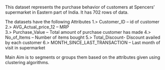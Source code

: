 This dataset represents the purchase behavior of customers at Spencers’ supermarket in Eastern part of India. It has 702 rows of data.

The datasets have the following Attributes
1.>  Customer_ID – id of customer
2.> AVG_Actual_price_12 – MRP   
3.> Purchase_Value – Total amount of purchase customer has made
4.> No_of_Items – Number of items bought 
5.> Total_Discount- Discount availed by each customer
6.> MONTH_SINCE_LAST_TRANSACTION – Last month of visit in supermarket

Main Aim is to segments or groups them based on the attributes given using clustering algorithms.
